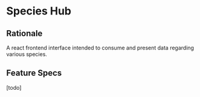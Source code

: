 # Species Hub

## Rationale

A react frontend interface intended to consume and present data regarding
various species.

## Feature Specs 

[todo]

